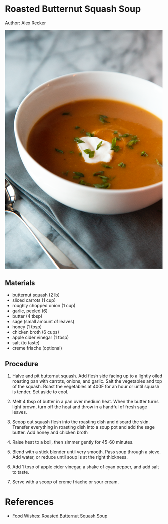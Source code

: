 # Roasted Butternut Squash Soup

Author: Alex Recker

![](images/roasted-butternut-squash-soup.png)

## Materials

- butternut squash (2 lb)
- sliced carrots (1 cup)
- roughly chopped onion (1 cup)
- garlic, peeled (6)
- butter (4 tbsp)
- sage (small amount of leaves)
- honey (1 tbsp)
- chicken broth (6 cups)
- apple cider vinegar (1 tbsp)
- salt (to taste)
- creme friache (optional)

## Procedure

1. Halve and pit butternut squash.  Add flesh side facing up to a
   lightly oiled roasting pan with carrots, onions, and garlic.  Salt
   the vegetables and top of the squash.  Roast the vegetables at 400F
   for an hour or until squash is tender.  Set aside to cool.

2. Melt 4 tbsp of butter in a pan over medium heat.  When the butter
   turns light brown, turn off the heat and throw in a handful of
   fresh sage leaves.

3. Scoop out squash flesh into the roasting dish and discard the
   skin.  Transfer everything in roasting dish into a soup pot and add
   the sage butter.  Add honey and chicken broth

4. Raise heat to a boil, then simmer gently for 45-60 minutes.

5. Blend with a stick blender until very smooth.  Pass soup through a
   sieve.  Add water, or reduce until soup is at the right thickness.

6. Add 1 tbsp of apple cider vinegar, a shake of cyan pepper, and add
   salt to taste.

7. Serve with a scoop of creme friache or sour cream.

# References

- [Food Wishes: Roasted Butternut Squash Soup]

[Food Wishes: Roasted Butternut Squash Soup]: https://youtu.be/AlRqh21CfHI

